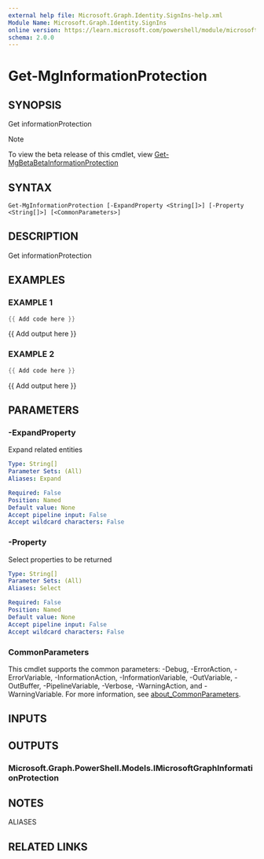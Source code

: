 ```yaml
---
external help file: Microsoft.Graph.Identity.SignIns-help.xml
Module Name: Microsoft.Graph.Identity.SignIns
online version: https://learn.microsoft.com/powershell/module/microsoft.graph.identity.signins/get-mginformationprotection
schema: 2.0.0
---
```


# Get-MgInformationProtection

## SYNOPSIS
Get informationProtection

> [!NOTE]
> To view the beta release of this cmdlet, view [Get-MgBetaBetaInformationProtection](/powershell/module/Microsoft.Graph.Beta.Identity.SignIns/Get-MgBetaInformationProtection?view=graph-powershell-beta)

## SYNTAX

```
Get-MgInformationProtection [-ExpandProperty <String[]>] [-Property <String[]>] [<CommonParameters>]
```

## DESCRIPTION
Get informationProtection

## EXAMPLES

### EXAMPLE 1
```powershell
{{ Add code here }}
```

{{ Add output here }}

### EXAMPLE 2
```powershell
{{ Add code here }}
```

{{ Add output here }}

## PARAMETERS

### -ExpandProperty
Expand related entities

```yaml
Type: String[]
Parameter Sets: (All)
Aliases: Expand

Required: False
Position: Named
Default value: None
Accept pipeline input: False
Accept wildcard characters: False
```

### -Property
Select properties to be returned

```yaml
Type: String[]
Parameter Sets: (All)
Aliases: Select

Required: False
Position: Named
Default value: None
Accept pipeline input: False
Accept wildcard characters: False
```

### CommonParameters
This cmdlet supports the common parameters: -Debug, -ErrorAction, -ErrorVariable, -InformationAction, -InformationVariable, -OutVariable, -OutBuffer, -PipelineVariable, -Verbose, -WarningAction, and -WarningVariable. For more information, see [about_CommonParameters](http://go.microsoft.com/fwlink/?LinkID=113216).

## INPUTS

## OUTPUTS

### Microsoft.Graph.PowerShell.Models.IMicrosoftGraphInformationProtection
## NOTES

ALIASES

## RELATED LINKS
